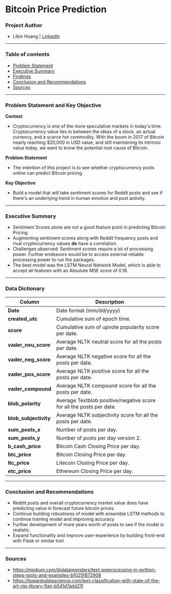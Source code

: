 # Bitcoin Price Prediction

### Project Author
- Libin Huang | <u>[LinkedIn](https://www.linkedin.com/in/libinh/)</u>

---

### Table of contents
- <u>[Problem Statement](#Problem-Statement-and-Key-Objective)</u>
- <u>[Executive Summary](#Executive-Summary)</u>
- <u>[Findings](#Findings)</u>
- <u>[Conclusion and Recommendations](#Conclusion_and_Recommendations)</u>
- <u>[Sources](#Sources)</u>

---

### Problem Statement and Key Objective

<b> Context </b>
- Cryptocurrency is one of the more speculative markets in today's time. Cryptocurrency value lies in between the ideas of a stock, an actual currency, and a scarce hot commodity. With the boom in 2017 of Bitcoin nearly reaching $20,000 in USD value, and still maintaining its intrinsic value today, we want to know the potential root cause of Bitcoin.

<b> Problem Statement </b>
- The intention of this project is to see whether cryptocurrency posts online can predict Bitcoin pricing.

<b> Key Objective </b>
- Build a model that will take sentiment scores for Reddit posts and see if there's an underlying trend in human emotion and post activity.

---


### Executive Summary
- Sentiment Scores alone are not a good feature point in predicting Bitcoin Pricing
- Augmenting sentiment scores along with Reddit frequency posts and rival cryptocurrency values **do** have a correlation.
- Challenges observed: Sentiment scores require a lot of processing power. Further endeavors would be to access external reliable processing power to run the packages.  
- The best model was the LSTM Neural Network Model, which is able to accept all features with an Absolute MSE score of 0.18.

---

### Data Dictionary
| Column | Description |
| --- | --- |
| **Date** | Date format (mm/dd/yyyy) |
| **created_utc** | Cumulative sum of epoch time. |
| **score** | Cumulative sum of upvote popularity score per date. |
| **vader_neu_score** | Average NLTK neutral score for all the posts per date. |
| **vader_neg_score** | Average NLTK negative score for all the posts per date. |
| **vader_pos_score** | Average NLTK positive score for all the posts per date. |
| **vader_compound** | Average NLTK compound score for all the posts per date. |
| **blob_polarity** | Average Textblob positive/negative score for all the posts per date. |
| **blob_subjectivity** | Average NLTK subjectivity score for all the posts per date. |
| **sum_posts_x** | Number of posts per day. |
| **sum_posts_y** | Number of posts per day version 2. |
| **b_cash_price** | Bitcoin Cash Closing Price per day. |
| **btc_price** | Bitcoin Closing Price per day. |
| **ltc_price** | Litecoin Closing Price per day. |
| **etc_price** | Ethereum Closing Price per day. |



---

### Conclusion and Recommendations
- Reddit posts and overall cryptocurrency market value does have predicting value in forecast future bitcoin prices.
- Continue building robustness of model with ensemble LSTM methods to continue training model and improving accuracy
- Further development of more years worth of posts to see if the model is realistic.
- Expand functionality and improve user-experience by building front-end with Flask or similar tool

---

### Sources
- https://medium.com/@datamonsters/text-preprocessing-in-python-steps-tools-and-examples-bf025f872908
- https://towardsdatascience.com/text-classification-with-state-of-the-art-nlp-library-flair-b541d7add21f
